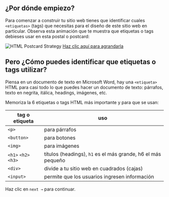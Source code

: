 ## ¿Por dónde empiezo?

Para comenzar a construir tu sitio web tienes que identificar cuales `<etiquetas>` (tags) que necesitas para el diseño de este sitio web en particular. Observa esta animación que te muestra que etiquetas o tags debieses usar en esta postal o postcard:

![HTML Postcard Strategy](../assets/strategy.gif?raw=true)
[Haz clic aquí para agrandarla](../assets/strategy.gif)

## Pero ¿Cómo puedes identificar que etiquetas o tags utilizar?

Piensa en un documento de texto en Microsoft Word, hay una `<etiqueta>` HTML para casi todo lo que puedes hacer un documento de texto: párrafos, texto en negrita, itálica, headings, imágenes, etc.

Memoriza la 6 etiquetas o tags HTML más importante y para que se usan:
 

| tag o etiqueta        | uso         |
| -----------------     | --------------------- |
| `<p>`                 | para párrafos        |
| `<button>`            | para botones          |
| `<img>`               | para imágenes            |
| `<h1>` `<h2>` `<h3>`  | títulos (headings), `h1` es el más grande, h6 el más pequeño |
| `<div>`               | divide a tu sitio web en cuadrados (cajas)  |
| `<input>`             | permite que los usuarios ingresen información |

Haz clic en `next →` para continuar.